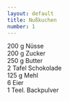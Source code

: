 ```yaml
---
layout: default
title: Nußkuchen
number: 1
---
```


200 g Nüsse  
200 g Zucker  
250 g Butter  
2 Tafel Schokolade  
125 g Mehl  
6 Eier  
1 Teel. Backpulver